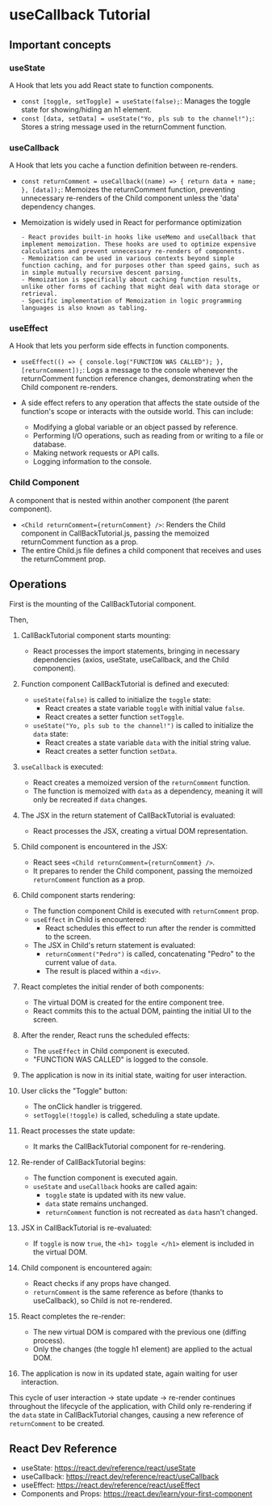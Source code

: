 # useCallback Tutorial

## Important concepts

### useState
A Hook that lets you add React state to function components.
- `const [toggle, setToggle] = useState(false);`: Manages the toggle state for showing/hiding an h1 element.
- `const [data, setData] = useState("Yo, pls sub to the channel!");`: Stores a string message used in the returnComment function.

### useCallback
A Hook that lets you cache a function definition between re-renders.
- `const returnComment = useCallback((name) => { return data + name; }, [data]);`: Memoizes the returnComment function, preventing unnecessary re-renders of the Child component unless the 'data' dependency changes.
- Memoization is widely used in React for performance optimization

      - React provides built-in hooks like useMemo and useCallback that implement memoization. These hooks are used to optimize expensive calculations and prevent unnecessary re-renders of components.
      - Memoization can be used in various contexts beyond simple function caching, and for purposes other than speed gains, such as in simple mutually recursive descent parsing.
      - Memoization is specifically about caching function results, unlike other forms of caching that might deal with data storage or retrieval.
      - Specific implementation of Memoization in logic programming languages is also known as tabling.
  
### useEffect
A Hook that lets you perform side effects in function components.
- `useEffect(() => { console.log("FUNCTION WAS CALLED"); }, [returnComment]);`: Logs a message to the console whenever the returnComment function reference changes, demonstrating when the Child component re-renders.
- A side effect refers to any operation that affects the state outside of the function's scope or interacts with the outside world. This can include:

    - Modifying a global variable or an object passed by reference.
    - Performing I/O operations, such as reading from or writing to a file or database.
    - Making network requests or API calls.
    - Logging information to the console.


### Child Component
A component that is nested within another component (the parent component).
- `<Child returnComment={returnComment} />`: Renders the Child component in CallBackTutorial.js, passing the memoized returnComment function as a prop.
- The entire Child.js file defines a child component that receives and uses the returnComment prop.

## Operations

First is the mounting of the CallBackTutorial component. 

Then,
1. CallBackTutorial component starts mounting:
   - React processes the import statements, bringing in necessary dependencies (axios, useState, useCallback, and the Child component).

2. Function component CallBackTutorial is defined and executed:
   - `useState(false)` is called to initialize the `toggle` state:
     - React creates a state variable `toggle` with initial value `false`.
     - React creates a setter function `setToggle`.
   - `useState("Yo, pls sub to the channel!")` is called to initialize the `data` state:
     - React creates a state variable `data` with the initial string value.
     - React creates a setter function `setData`.

3. `useCallback` is executed:
   - React creates a memoized version of the `returnComment` function.
   - The function is memoized with `data` as a dependency, meaning it will only be recreated if `data` changes.

4. The JSX in the return statement of CallBackTutorial is evaluated:
   - React processes the JSX, creating a virtual DOM representation.

5. Child component is encountered in the JSX:
   - React sees `<Child returnComment={returnComment} />`.
   - It prepares to render the Child component, passing the memoized `returnComment` function as a prop.

6. Child component starts rendering:
   - The function component Child is executed with `returnComment` prop.
   - `useEffect` in Child is encountered:
     - React schedules this effect to run after the render is committed to the screen.
   - The JSX in Child's return statement is evaluated:
     - `returnComment("Pedro")` is called, concatenating "Pedro" to the current value of `data`.
     - The result is placed within a `<div>`.

7. React completes the initial render of both components:
   - The virtual DOM is created for the entire component tree.
   - React commits this to the actual DOM, painting the initial UI to the screen.

8. After the render, React runs the scheduled effects:
   - The `useEffect` in Child component is executed.
   - "FUNCTION WAS CALLED" is logged to the console.

9. The application is now in its initial state, waiting for user interaction.

10. User clicks the "Toggle" button:
    - The onClick handler is triggered.
    - `setToggle(!toggle)` is called, scheduling a state update.

11. React processes the state update:
    - It marks the CallBackTutorial component for re-rendering.

12. Re-render of CallBackTutorial begins:
    - The function component is executed again.
    - `useState` and `useCallback` hooks are called again:
      - `toggle` state is updated with its new value.
      - `data` state remains unchanged.
      - `returnComment` function is not recreated as `data` hasn't changed.

13. JSX in CallBackTutorial is re-evaluated:
    - If `toggle` is now `true`, the `<h1> toggle </h1>` element is included in the virtual DOM.

14. Child component is encountered again:
    - React checks if any props have changed.
    - `returnComment` is the same reference as before (thanks to useCallback), so Child is not re-rendered.

15. React completes the re-render:
    - The new virtual DOM is compared with the previous one (diffing process).
    - Only the changes (the toggle h1 element) are applied to the actual DOM.

16. The application is now in its updated state, again waiting for user interaction.

This cycle of user interaction → state update → re-render continues throughout the lifecycle of the application, with Child only re-rendering if the `data` state in CallBackTutorial changes, causing a new reference of `returnComment` to be created.

## React Dev Reference

- useState: https://react.dev/reference/react/useState
- useCallback: https://react.dev/reference/react/useCallback
- useEffect: https://react.dev/reference/react/useEffect
- Components and Props: https://react.dev/learn/your-first-component

